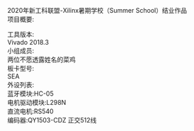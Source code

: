 2020年新⼯科联盟-Xilinx暑期学校（Summer School）结业作品  
项⽬概要:  
    
⼯具版本:  
    Vivado 2018.3  
⼩组成员:  
    两位不愿透露姓名的菜鸡  
板卡型号:  
    SEA  
外设列表:  
    蓝牙模块:HC-05  
    电机驱动模块:L298N  
    直流电机:RS540  
    编码器:QY1503-CDZ 正交512线  
